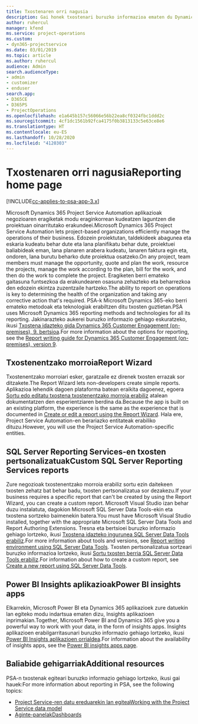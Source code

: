 ```yaml
---
title: Txostenaren orri nagusia
description: Gai honek txostenari buruzko informazioa ematen du Dynamics 365 Project Service Automation aplikazioan.
author: ruhercul
manager: kfend
ms.service: project-operations
ms.custom:
- dyn365-projectservice
ms.date: 03/01/2019
ms.topic: article
ms.author: ruhercul
audience: Admin
search.audienceType:
- admin
- customizer
- enduser
search.app:
- D365CE
- D365PS
- ProjectOperations
ms.openlocfilehash: e1a645b157c56066e56b22ea8cf0324fbc1ddd2c
ms.sourcegitcommit: 4cf1dc1561b92fca4175f0b3813133c5e63ce8e6
ms.translationtype: HT
ms.contentlocale: eu-ES
ms.lasthandoff: 10/28/2020
ms.locfileid: "4120303"
---
```

# <a name="reporting-home-page"></a><span data-ttu-id="cd3da-103">Txostenaren orri nagusia</span><span class="sxs-lookup"><span data-stu-id="cd3da-103">Reporting home page</span></span>

[!INCLUDE[cc-applies-to-psa-app-3.x](../includes/cc-applies-to-psa-app-3x.md)]

<span data-ttu-id="cd3da-104">Microsoft Dynamics 365 Project Service Automation aplikazioak negozioaren eragiketak modu eraginkorrean kudeatzen laguntzen die proiektuan oinarritutako erakundeei.</span><span class="sxs-lookup"><span data-stu-id="cd3da-104">Microsoft Dynamics 365 Project Service Automation lets project-based organizations efficiently manage the operations of their business.</span></span> <span data-ttu-id="cd3da-105">Edozein proiektutan, taldekideek abagunea eta eskaria kudeatu behar dute eta lana planifikatu behar dute, proiektuei baliabideak eman, lana planaren arabera kudeatu, lanaren faktura egin eta, ondoren, lana burutu beharko dute proiektua osatzeko.</span><span class="sxs-lookup"><span data-stu-id="cd3da-105">On any project, team members must manage the opportunity, quote and plan the work, resource the projects, manage the work according to the plan, bill for the work, and then do the work to complete the project.</span></span> <span data-ttu-id="cd3da-106">Eragiketen berri emateko gaitasuna funtsezkoa da erakundearen osasuna zehazteko eta beharrezkoa den edozein ekintza zuzentzaile hartzeko.</span><span class="sxs-lookup"><span data-stu-id="cd3da-106">The ability to report on operations is key to determining the health of the organization and taking any corrective action that's required.</span></span> <span data-ttu-id="cd3da-107">PSA-k Microsoft Dynamics 365-eko berri emateko metodoak eta teknologiak erabiltzen ditu txosten guztietan.</span><span class="sxs-lookup"><span data-stu-id="cd3da-107">PSA uses Microsoft Dynamics 365 reporting methods and technologies for all its reporting.</span></span> <span data-ttu-id="cd3da-108">Jakinarazteko aukerei buruzko informazio gehiago eskuratzeko, ikusi [Txostena idazteko gida Dynamics 365 Customer Engagement (on-premises), 9. bertsioa](https://docs.microsoft.com/dynamics365/customerengagement/on-premises/analytics/reporting-analytics-with-dynamics-365).</span><span class="sxs-lookup"><span data-stu-id="cd3da-108">For more information about the options for reporting, see the [Report writing guide for Dynamics 365 Customer Engagement (on-premises), version 9](https://docs.microsoft.com/dynamics365/customerengagement/on-premises/analytics/reporting-analytics-with-dynamics-365).</span></span>

## <a name="report-wizard"></a><span data-ttu-id="cd3da-109">Txostenentzako morroia</span><span class="sxs-lookup"><span data-stu-id="cd3da-109">Report Wizard</span></span>

<span data-ttu-id="cd3da-110">Txostenentzako morroiari esker, garatzaile ez direnek txosten errazak sor ditzakete.</span><span class="sxs-lookup"><span data-stu-id="cd3da-110">The Report Wizard lets non-developers create simple reports.</span></span> <span data-ttu-id="cd3da-111">Aplikazioa lehendik dagoen plataforma batean eraikita dagoenez, egoera [Sortu edo editatu txostena txostenentzako morroia erabiliz](https://docs.microsoft.com/dynamics365/customerengagement/on-premises/basics/create-edit-copy-report-wizard) atalean dokumentatzen den esperientziaren berdina da.</span><span class="sxs-lookup"><span data-stu-id="cd3da-111">Because the app is built on an existing platform, the experience is the same as the experience that is documented in [Create or edit a report using the Report Wizard](https://docs.microsoft.com/dynamics365/customerengagement/on-premises/basics/create-edit-copy-report-wizard).</span></span> <span data-ttu-id="cd3da-112">Hala ere, Project Service Automation-en berariazko entitateak erabiliko dituzu.</span><span class="sxs-lookup"><span data-stu-id="cd3da-112">However, you will use the Project Service Automation-specific entities.</span></span>

## <a name="custom-sql-server-reporting-services-reports"></a><span data-ttu-id="cd3da-113">SQL Server Reporting Services-en txosten pertsonalizatuak</span><span class="sxs-lookup"><span data-stu-id="cd3da-113">Custom SQL Server Reporting Services reports</span></span>

<span data-ttu-id="cd3da-114">Zure negozioak txostenentzako morroia erabiliz sortu ezin daitekeen txosten zehatz bat behar badu, txosten pertsonalizatua sor dezakezu.</span><span class="sxs-lookup"><span data-stu-id="cd3da-114">If your business requires a specific report that can't be created by using the Report Wizard, you can create a custom report.</span></span> <span data-ttu-id="cd3da-115">Microsoft Visual Studio izan behar duzu instalatuta, dagokion Microsoft SQL Server Data Tools-ekin eta txostena sortzeko baimenekin batera.</span><span class="sxs-lookup"><span data-stu-id="cd3da-115">You must have Microsoft Visual Studio installed, together with the appropriate Microsoft SQL Server Data Tools and Report Authoring Extensions.</span></span> <span data-ttu-id="cd3da-116">Tresna eta bertsioei buruzko informazio gehiago lortzeko, ikusi [Txostena idazteko ingurunea SQL Server Data Tools erabiliz](https://docs.microsoft.com/dynamics365/customerengagement/on-premises/analytics/report-writing-environment-using-sql-server-data-tools).</span><span class="sxs-lookup"><span data-stu-id="cd3da-116">For more information about tools and versions, see [Report writing environment using SQL Server Data Tools](https://docs.microsoft.com/dynamics365/customerengagement/on-premises/analytics/report-writing-environment-using-sql-server-data-tools).</span></span> <span data-ttu-id="cd3da-117">Txosten pertsonalizatua sortzeari buruzko informazioa lortzeko, ikusi [Sortu txosten berria SQL Server Data Tools erabiliz](https://docs.microsoft.com/dynamics365/customerengagement/on-premises/analytics/create-a-new-report-using-sql-server-data-tools).</span><span class="sxs-lookup"><span data-stu-id="cd3da-117">For information about how to create a custom report, see [Create a new report using SQL Server Data Tools](https://docs.microsoft.com/dynamics365/customerengagement/on-premises/analytics/create-a-new-report-using-sql-server-data-tools).</span></span>

## <a name="power-bi-insights-apps"></a><span data-ttu-id="cd3da-118">Power BI Insights aplikazioak</span><span class="sxs-lookup"><span data-stu-id="cd3da-118">Power BI insights apps</span></span>

<span data-ttu-id="cd3da-119">Elkarrekin, Microsoft Power BI eta Dynamics 365 aplikazioek zure datuekin lan egiteko modu indartsua ematen dizu, Insights aplikazioen inprimakian.</span><span class="sxs-lookup"><span data-stu-id="cd3da-119">Together, Microsoft Power BI and Dynamics 365 give you a powerful way to work with your data, in the form of insights apps.</span></span> <span data-ttu-id="cd3da-120">Insights aplikazioen erabilgarritasunari buruzko informazio gehiago lortzeko, ikusi [Power BI Insights aplikazioen orrialdea](https://powerbi.microsoft.com/power-bi-insights-apps/).</span><span class="sxs-lookup"><span data-stu-id="cd3da-120">For information about the availability of insights apps, see the [Power BI insights apps page](https://powerbi.microsoft.com/power-bi-insights-apps/).</span></span>


## <a name="additional-resources"></a><span data-ttu-id="cd3da-121">Baliabide gehigarriak</span><span class="sxs-lookup"><span data-stu-id="cd3da-121">Additional resources</span></span>
<span data-ttu-id="cd3da-122">PSA-n txostenak egiteari buruzko informazio gehiago lortzeko, ikusi gai hauek:</span><span class="sxs-lookup"><span data-stu-id="cd3da-122">For more information about reporting in PSA, see the following topics:</span></span>

- [<span data-ttu-id="cd3da-123">Project Service-ren datu ereduarekin lan egitea</span><span class="sxs-lookup"><span data-stu-id="cd3da-123">Working with the Project Service data model</span></span>](reports-working-project-service-data-model.md)
- [<span data-ttu-id="cd3da-124">Aginte-panelak</span><span class="sxs-lookup"><span data-stu-id="cd3da-124">Dashboards</span></span>](reports-dashboards.md)

